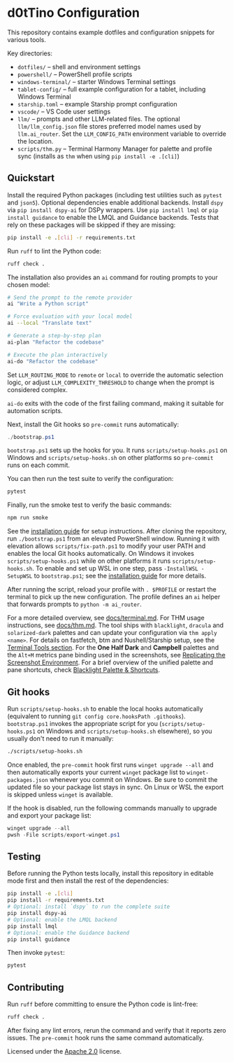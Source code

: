 # d0tTino Configuration

This repository contains example dotfiles and configuration snippets for various tools.

Key directories:

- `dotfiles/` – shell and environment settings
- `powershell/` – PowerShell profile scripts
- `windows-terminal/` – starter Windows Terminal settings
- `tablet-config/` – full example configuration for a tablet, including Windows Terminal
- `starship.toml` – example Starship prompt configuration
- `vscode/` – VS Code user settings
- `llm/` – prompts and other LLM-related files. The optional `llm/llm_config.json` file stores preferred model names used by `llm.ai_router`. Set the `LLM_CONFIG_PATH` environment variable to override the location.
- `scripts/thm.py` – Terminal Harmony Manager for palette and profile sync (installs as `thm` when using `pip install -e .[cli]`)

## Quickstart

Install the required Python packages (including test utilities such as
`pytest` and `json5`). Optional dependencies enable additional backends.
Install `dspy` via `pip install dspy-ai` for DSPy wrappers.
Use `pip install lmql` or `pip install guidance` to enable the LMQL and
Guidance backends. Tests that rely on these packages will be skipped if
they are missing:

```bash
pip install -e .[cli] -r requirements.txt
```

Run `ruff` to lint the Python code:

```bash
ruff check .
```

The installation also provides an `ai` command for routing prompts to your chosen
model:

```bash
# Send the prompt to the remote provider
ai "Write a Python script"

# Force evaluation with your local model
ai --local "Translate text"

# Generate a step-by-step plan
ai-plan "Refactor the codebase"

# Execute the plan interactively
ai-do "Refactor the codebase"

```
Set `LLM_ROUTING_MODE` to `remote` or `local` to override the automatic
selection logic, or adjust `LLM_COMPLEXITY_THRESHOLD` to change when the prompt
is considered complex.

`ai-do` exits with the code of the first failing command, making it suitable for
automation scripts.

Next, install the Git hooks so `pre-commit` runs automatically:

```powershell
./bootstrap.ps1
```

`bootstrap.ps1` sets up the hooks for you. It runs
`scripts/setup-hooks.ps1` on Windows and `scripts/setup-hooks.sh` on other
platforms so `pre-commit` runs on each commit.

You can then run the test suite to verify the configuration:

```bash
pytest
```

Finally, run the smoke test to verify the basic commands:

```bash
npm run smoke
```


See the [installation guide](docs/installation.md) for setup instructions.
After cloning the repository, run `./bootstrap.ps1` from an elevated
PowerShell window. Running it with elevation allows
`scripts/fix-path.ps1` to modify your user PATH and enables the local Git
hooks automatically. On Windows it invokes `scripts/setup-hooks.ps1` while on
other platforms it runs `scripts/setup-hooks.sh`.
To enable and set up WSL in one step, pass `-InstallWSL -SetupWSL` to
`bootstrap.ps1`; see the [installation guide](docs/installation.md#WSL) for
more details.

After running the script, reload your profile with `. $PROFILE` or restart the terminal to pick up the new configuration. The profile defines an `ai` helper that forwards prompts to `python -m ai_router`.

For a more detailed overview, see [docs/terminal.md](docs/terminal.md).
For THM usage instructions, see [docs/thm.md](docs/thm.md). The tool ships with
`blacklight`, `dracula` and `solarized-dark` palettes and can update your
configuration via `thm apply <name>`.
For details on fastfetch, btm and Nushell/Starship setup, see the [Terminal Tools section](docs/terminal.md#terminal-tools-fastfetch-btm--nushellstarship).
For the **One Half Dark** and **Campbell** palettes and the `Alt+M` metrics pane binding used in the screenshots, see [Replicating the Screenshot Environment](docs/terminal.md#replicating-the-screenshot-environment). For a brief overview of the unified palette and pane shortcuts, check [Blacklight Palette & Shortcuts](docs/terminal.md#blacklight-palette--shortcuts).


## Git hooks

Run `scripts/setup-hooks.sh` to enable the local hooks automatically
(equivalent to running `git config core.hooksPath .githooks`). `bootstrap.ps1`
invokes the appropriate script for you (`scripts/setup-hooks.ps1` on Windows and
`scripts/setup-hooks.sh` elsewhere), so you usually don't need to run it
manually:

```bash
./scripts/setup-hooks.sh
```

Once enabled, the `pre-commit` hook first runs `winget upgrade --all` and then
automatically exports your current `winget` package list to
`winget-packages.json` whenever you commit on Windows. Be sure to commit the
updated file so your package list stays in sync. On Linux or WSL the export is
skipped unless `winget` is available.

If the hook is disabled, run the following commands manually to upgrade and
export your package list:

```powershell
winget upgrade --all
pwsh -File scripts/export-winget.ps1
```


## Testing

Before running the Python tests locally, install this repository in editable
mode first and then install the rest of the dependencies:

```bash
pip install -e .[cli]
pip install -r requirements.txt
# Optional: install `dspy` to run the complete suite
pip install dspy-ai
# Optional: enable the LMQL backend
pip install lmql
# Optional: enable the Guidance backend
pip install guidance
```

Then invoke `pytest`:

```bash
pytest
```

## Contributing

Run `ruff` before committing to ensure the Python code is lint-free:

```bash
ruff check .
```

After fixing any lint errors, rerun the command and verify that it reports zero
issues. The `pre-commit` hook runs the same command automatically.

Licensed under the [Apache 2.0](LICENSE) license.
